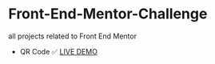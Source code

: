 # Front-End-Mentor-Challenge
 all projects related to Front End Mentor
 - QR Code :white_check_mark: <a href="https://bruih.github.io/Chapter-1-Replace-Me/"> LIVE DEMO</a>
